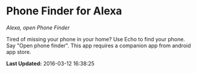 # Phone Finder for Alexa
*Alexa, open Phone Finder*

Tired of missing your phone in your home? Use Echo to find your phone. Say "Open phone finder". This app requires a companion app from android app store.

**Last Updated:** 2016-03-12 16:38:25
